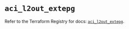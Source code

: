 # `aci_l2out_extepg`

Refer to the Terraform Registry for docs: [`aci_l2out_extepg`](https://registry.terraform.io/providers/ciscodevnet/aci/2.17.0/docs/resources/l2out_extepg).
